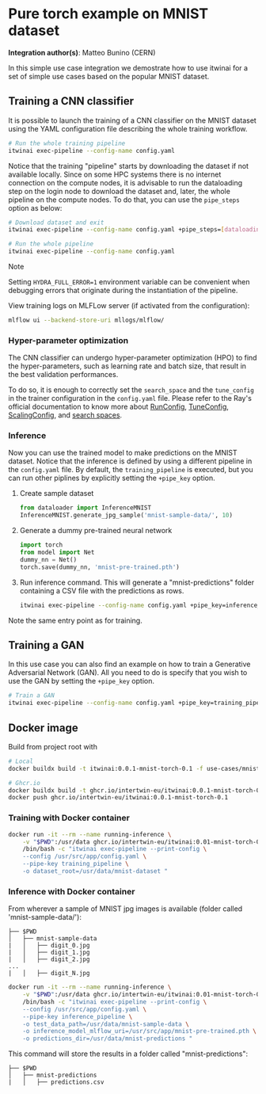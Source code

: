 # Pure torch example on MNIST dataset

**Integration author(s)**: Matteo Bunino (CERN)

In this simple use case integration we demostrate how to use itwinai for a set of simple
use cases based on the popular MNIST dataset.

## Training a CNN classifier

It is possible to launch the training of a CNN classifier on the MNIST dataset using the
YAML configuration file describing the whole training workflow.

```bash
# Run the whole training pipeline
itwinai exec-pipeline --config-name config.yaml
```

Notice that the training "pipeline" starts by downloading the dataset if not available locally.
Since on some HPC systems there is no internet connection on the compute nodes, it is
advisable to run the dataloading step on the login node to download the dataset and, later,
the whole pipeline on the compute nodes. To do that, you can use the `pipe_steps` option as
below:

```bash
# Download dataset and exit
itwinai exec-pipeline --config-name config.yaml +pipe_steps=[dataloading_step]

# Run the whole pipeline
itwinai exec-pipeline --config-name config.yaml
```

> [!NOTE]
> Setting `HYDRA_FULL_ERROR=1` environment variable can be convenient when debugging errors
> that originate during the instantiation of the pipeline.

View training logs on MLFLow server (if activated from the configuration):

```bash
mlflow ui --backend-store-uri mllogs/mlflow/
```

### Hyper-parameter optimization

The CNN classifier can undergo hyper-parameter optimization (HPO) to find the hyper-parameters,
such as learning rate and batch size, that result in the best validation performances.

To do so, it is enough to correctly set the `search_space` and the `tune_config` in the trainer
configuration in the `config.yaml` file.
Please refer to the Ray's official documentation to know more about
[RunConfig](https://docs.ray.io/en/latest/train/api/doc/ray.train.RunConfig.html),
[TuneConfig](https://docs.ray.io/en/latest/tune/api/doc/ray.tune.TuneConfig.html),
[ScalingConfig](https://docs.ray.io/en/latest/train/api/doc/ray.train.ScalingConfig.html),
and [search spaces](https://docs.ray.io/en/latest/tune/api/search_space.html).

### Inference

Now you can use the trained model to make predictions on the MNIST dataset.
Notice that the inference is defined by using a different pipeline in the `config.yaml` file.
By default, the `training_pipeline` is executed, but you can run other piplines by explicitly
setting the `+pipe_key` option.

1. Create sample dataset

    ```python
    from dataloader import InferenceMNIST
    InferenceMNIST.generate_jpg_sample('mnist-sample-data/', 10)
    ```

2. Generate a dummy pre-trained neural network

    ```python
    import torch
    from model import Net
    dummy_nn = Net()
    torch.save(dummy_nn, 'mnist-pre-trained.pth')
    ```

3. Run inference command. This will generate a "mnist-predictions"
folder containing a CSV file with the predictions as rows.

    ```bash
    itwinai exec-pipeline --config-name config.yaml +pipe_key=inference_pipeline 
    ```

Note the same entry point as for training.

## Training a GAN

In this use case you can also find an example on how to train a Generative Adversarial Network
(GAN). All you need to do is specify that you wish to use the GAN by setting the `+pipe_key`
option.

```bash
# Train a GAN
itwinai exec-pipeline --config-name config.yaml +pipe_key=training_pipeline_gan
```

## Docker image

Build from project root with

```bash
# Local
docker buildx build -t itwinai:0.0.1-mnist-torch-0.1 -f use-cases/mnist/torch/Dockerfile .

# Ghcr.io
docker buildx build -t ghcr.io/intertwin-eu/itwinai:0.0.1-mnist-torch-0.1 -f use-cases/mnist/torch/Dockerfile .
docker push ghcr.io/intertwin-eu/itwinai:0.0.1-mnist-torch-0.1
```

### Training with Docker container

```bash
docker run -it --rm --name running-inference \
    -v "$PWD":/usr/data ghcr.io/intertwin-eu/itwinai:0.01-mnist-torch-0.1 \
    /bin/bash -c "itwinai exec-pipeline --print-config \
    --config /usr/src/app/config.yaml \
    --pipe-key training_pipeline \
    -o dataset_root=/usr/data/mnist-dataset "
```

### Inference with Docker container

From wherever a sample of MNIST jpg images is available
(folder called 'mnist-sample-data/'):

```text
├── $PWD
│   ├── mnist-sample-data
|   │   ├── digit_0.jpg
|   │   ├── digit_1.jpg
|   │   ├── digit_2.jpg
...
|   │   ├── digit_N.jpg
```

```bash
docker run -it --rm --name running-inference \
    -v "$PWD":/usr/data ghcr.io/intertwin-eu/itwinai:0.01-mnist-torch-0.1 \
    /bin/bash -c "itwinai exec-pipeline --print-config \
    --config /usr/src/app/config.yaml \
    --pipe-key inference_pipeline \
    -o test_data_path=/usr/data/mnist-sample-data \
    -o inference_model_mlflow_uri=/usr/src/app/mnist-pre-trained.pth \
    -o predictions_dir=/usr/data/mnist-predictions "
```

This command will store the results in a folder called "mnist-predictions":

```text
├── $PWD
│   ├── mnist-predictions
|   │   ├── predictions.csv
```
